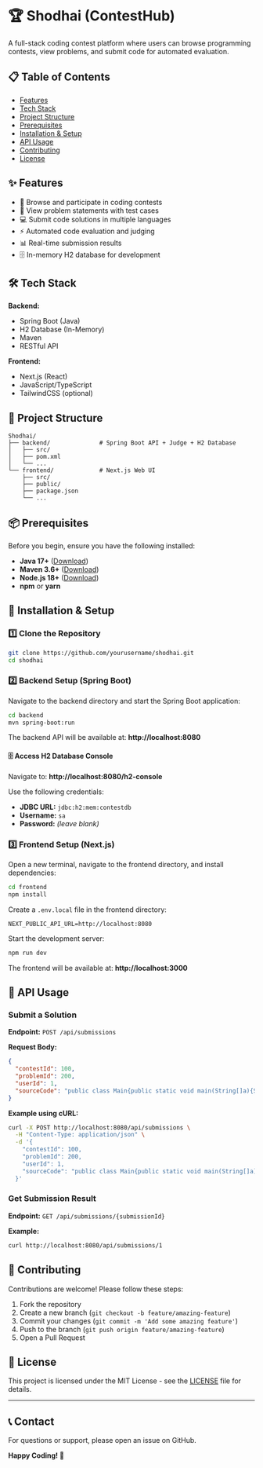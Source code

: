 # 🏆 Shodhai (ContestHub)

A full-stack coding contest platform where users can browse programming contests, view problems, and submit code for automated evaluation.

## 📋 Table of Contents
- [Features](#-features)
- [Tech Stack](#-tech-stack)
- [Project Structure](#-project-structure)
- [Prerequisites](#-prerequisites)
- [Installation & Setup](#-installation--setup)
- [API Usage](#-api-usage)
- [Contributing](#-contributing)
- [License](#-license)

## ✨ Features

- 🎯 Browse and participate in coding contests
- 📝 View problem statements with test cases
- 💻 Submit code solutions in multiple languages
- ⚡ Automated code evaluation and judging
- 📊 Real-time submission results
- 🗄️ In-memory H2 database for development

## 🛠️ Tech Stack

**Backend:**
- Spring Boot (Java)
- H2 Database (In-Memory)
- Maven
- RESTful API

**Frontend:**
- Next.js (React)
- JavaScript/TypeScript
- TailwindCSS (optional)

## 📁 Project Structure

```
Shodhai/
├── backend/              # Spring Boot API + Judge + H2 Database
│   ├── src/
│   ├── pom.xml
│   └── ...
└── frontend/             # Next.js Web UI
    ├── src/
    ├── public/
    ├── package.json
    └── ...
```

## 📦 Prerequisites

Before you begin, ensure you have the following installed:

- **Java 17+** ([Download](https://www.oracle.com/java/technologies/downloads/))
- **Maven 3.6+** ([Download](https://maven.apache.org/download.cgi))
- **Node.js 18+** ([Download](https://nodejs.org/))
- **npm** or **yarn**

## 🚀 Installation & Setup

### 1️⃣ Clone the Repository

```bash
git clone https://github.com/yourusername/shodhai.git
cd shodhai
```

### 2️⃣ Backend Setup (Spring Boot)

Navigate to the backend directory and start the Spring Boot application:

```bash
cd backend
mvn spring-boot:run
```

The backend API will be available at: **http://localhost:8080**

#### 🗄️ Access H2 Database Console

Navigate to: **http://localhost:8080/h2-console**

Use the following credentials:
- **JDBC URL:** `jdbc:h2:mem:contestdb`
- **Username:** `sa`
- **Password:** *(leave blank)*

### 3️⃣ Frontend Setup (Next.js)

Open a new terminal, navigate to the frontend directory, and install dependencies:

```bash
cd frontend
npm install
```

Create a `.env.local` file in the frontend directory:

```env
NEXT_PUBLIC_API_URL=http://localhost:8080
```

Start the development server:

```bash
npm run dev
```

The frontend will be available at: **http://localhost:3000**

## 🔌 API Usage

### Submit a Solution

**Endpoint:** `POST /api/submissions`

**Request Body:**
```json
{
  "contestId": 100,
  "problemId": 200,
  "userId": 1,
  "sourceCode": "public class Main{public static void main(String[]a){System.out.println(2+2);}}"
}
```

**Example using cURL:**
```bash
curl -X POST http://localhost:8080/api/submissions \
  -H "Content-Type: application/json" \
  -d '{
    "contestId": 100,
    "problemId": 200,
    "userId": 1,
    "sourceCode": "public class Main{public static void main(String[]a){System.out.println(2+2);}}"
  }'
```

### Get Submission Result

**Endpoint:** `GET /api/submissions/{submissionId}`

**Example:**
```bash
curl http://localhost:8080/api/submissions/1
```

## 🤝 Contributing

Contributions are welcome! Please follow these steps:

1. Fork the repository
2. Create a new branch (`git checkout -b feature/amazing-feature`)
3. Commit your changes (`git commit -m 'Add some amazing feature'`)
4. Push to the branch (`git push origin feature/amazing-feature`)
5. Open a Pull Request

## 📄 License

This project is licensed under the MIT License - see the [LICENSE](LICENSE) file for details.

---

## 📞 Contact

For questions or support, please open an issue on GitHub.

**Happy Coding! 🚀**
